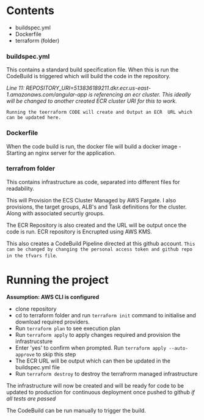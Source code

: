 # Contents
- buildspec.yml
- Dockerfile
- terraform (folder)


### buildspec.yml
This contains a standard build specification file. 
When this is run the CodeBuild is triggered which will build the code in the repository. 

*Line 11: REPOSITORY_URI=513836189211.dkr.ecr.us-east-1.amazonaws.com/angular-app is referencing an ecr cluster. 
This ideally will be changed to another created ECR cluster URI for this to work.*

`Running the teerraform CODE will create and Output an ECR  URL which can be updated here.`

### Dockerfile
When the code build is run, the docker file will build a docker image - Starting an nginx server for the application. 

### terrafrom folder
This contains infrastructure as code, separated into different files for readability. 

This will Provision the ECS Cluster Managed by AWS Fargate. I also provisions, the target groups, ALB's and Task definitions for the cluster. Along with associated securtiy groups.

The ECR Repository is also created and the URL will be output once the code is run. ECR repository is Encrupted using AWS KMS.

This also creates a CodeBuild Pipeline directed at this github account. `This can be changed by changing the personal access token and github repo in the tfvars file`. 

# Running the project
**Assumption: AWS CLI is configured**

- clone repository
- cd to terraform folder and run `terraform init` command to initialise and download required providers.
- Run `terraform plan` to see execution plan
- Run `terraform apply` to apply changes required and provision the infrastrucsture
- Enter 'yes' to confirm when prompted. Run `terraform apply --auto-approve` to skip this step
- The ECR URL will be output which can then be updated in the buildspec.yml file
- Run `terraform destroy` to destroy the terrafrorm managed infrastructure

The infrastructure will now be created and will be ready for code to be updated to production for continuous deployment once pushed to github *if all tests are passed*

The CodeBuild can be run manually to trigger the build.


<br />


